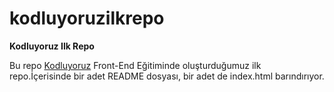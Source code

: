 # kodluyoruzilkrepo

**Kodluyoruz Ilk Repo**

Bu repo [Kodluyoruz](kodluyoruz.org) Front-End Eğitiminde oluşturduğumuz ilk repo.İçerisinde bir adet
README dosyası, bir adet de index.html barındırıyor.